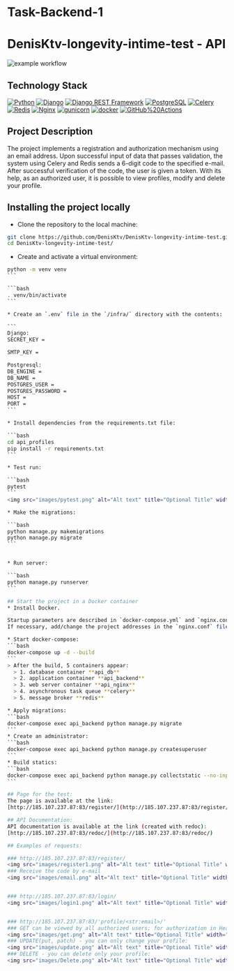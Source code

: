 # Task-Backend-1
# DenisKtv-longevity-intime-test - API

![example workflow](https://github.com/DenisKtv/DenisKtv-longevity-intime-test/actions/workflows/main.yml/badge.svg)  

## Technology Stack

[![Python](https://img.shields.io/badge/-Python-464646?style=flat-square&logo=Python)](https://www.python.org/)
[![Django](https://img.shields.io/badge/-Django-464646?style=flat-square&logo=Django)](https://www.djangoproject.com/)
[![Django REST Framework](https://img.shields.io/badge/-Django%20REST%20Framework-464646?style=flat-square&logo=django)](https://www.django-rest-framework.org/)
[![PostgreSQL](https://img.shields.io/badge/-PostgreSQL-464646?style=flat-square&logo=PostgreSQL)](https://www.postgresql.org/)
[![Celery](https://img.shields.io/badge/-Celery-464646?style=flat-square&logo=celery)](https://celeryproject.org/)
[![Redis](https://img.shields.io/badge/-Redis-464646?style=flat-square&logo=redis)](https://redis.io/)
[![Nginx](https://img.shields.io/badge/-NGINX-464646?style=flat-square&logo=NGINX)](https://nginx.org/ru/)
[![gunicorn](https://img.shields.io/badge/-gunicorn-464646?style=flat-square&logo=gunicorn)](https://gunicorn.org/)
[![docker](https://img.shields.io/badge/-Docker-464646?style=flat-square&logo=docker)](https://www.docker.com/)
[![GitHub%20Actions](https://img.shields.io/badge/-GitHub%20Actions-464646?style=flat-square&logo=GitHub%20actions)](https://github.com/features/actions)

## Project Description

The project implements a registration and authorization mechanism using an email address. Upon successful input of data that passes validation, the system using Celery and Redis sends a 6-digit code to the specified e-mail. After successful verification of the code, the user is given a token. With its help, as an authorized user, it is possible to view profiles, modify and delete your profile.

## Installing the project locally

* Clone the repository to the local machine:
```bash
git clone https://github.com/DenisKtv/DenisKtv-longevity-intime-test.git
cd DenisKtv-longevity-intime-test/
```

* Create and activate a virtual environment:

````bash
python -m venv venv
```

```bash
. venv/bin/activate
```

* Create an `.env` file in the `/infra/` directory with the contents:

```
Django:
SECRET_KEY = 

SMTP_KEY =

Postgresql:
DB_ENGINE = 
DB_NAME = 
POSTGRES_USER = 
POSTGRES_PASSWORD = 
HOST = 
PORT = 
```

* Install dependencies from the requirements.txt file:

```bash
cd api_profiles
pip install -r requirements.txt
```

* Test run:

```bash
pytest
```
<img src="images/pytest.png" alt="Alt text" title="Optional Title" width="300" />

* Make the migrations:

```bash
python manage.py makemigrations
python manage.py migrate
```


* Run server:

```bash
python manage.py runserver
```

## Start the project in a Docker container
* Install Docker.

Startup parameters are described in `docker-compose.yml` and `nginx.conf` files which are located in `infra/` directory.  
If necessary, add/change the project addresses in the `nginx.conf` file

* Start docker-compose:
```bash
docker-compose up -d --build
```  
> After the build, 5 containers appear:
  > 1. database container **api_db**
  > 2. application container **api_backend**
  > 3. web server container **api_nginx**
  > 4. asynchronous task queue **celery**
  > 5. message broker **redis**

* Apply migrations:
```bash
docker-compose exec api_backend python manage.py migrate
```
* Create an administrator:
```bash
docker-compose exec api_backend python manage.py createsuperuser
```
* Build statics:
```bash
docker-compose exec api_backend python manage.py collectstatic --no-input
```

## Page for the test:
The page is available at the link:
[http://185.107.237.87:83/register/](http://185.107.237.87:83/register/)

## API Documentation:
API documentation is available at the link (created with redoc):
[http://185.107.237.87:83/redoc/](http://185.107.237.87:83/redoc/)

## Examples of requests:

### http://185.107.237.87:83/register/
<img src="images/register1.png" alt="Alt text" title="Optional Title" width="250" /> <img src="images/register2.png" alt="Alt text" title="Optional Title" width="250" />
### Receive the code by e-mail
<img src="images/email.png" alt="Alt text" title="Optional Title" width="300" />


### http://185.107.237.87:83/login/
<img src="images/login1.png" alt="Alt text" title="Optional Title" width="300" /> <img src="images/login2.png" alt="Alt text" title="Optional Title" width="300" />


### http://185.107.237.87:83/'profile/<str:email>/'
### GET can be viewed by all authorized users; for authorization in Headers in Authorization enter 'Bearer our token':
<img src="images/get.png" alt="Alt text" title="Optional Title" width="300" />
### UPDATE(put, patch) - you can only change your profile:
<img src="images/update.png" alt="Alt text" title="Optional Title" width="300" />
### DELETE - you can delete only your profile:
<img src="images/Delete.png" alt="Alt text" title="Optional Title" width="300" />